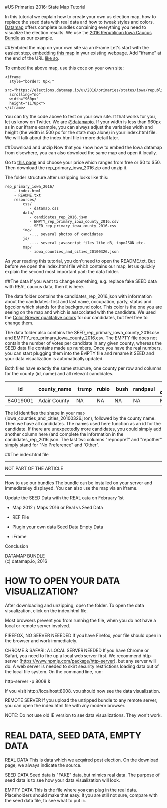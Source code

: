 #US Primaries 2016: State Map Tutorial

In this tutorial we explain how to create your own us election map, how to replace the seed data with real data and how to tweak styles and colors.
<a href="http://www.datamap.io">Datamap</a> offers complete bundles containing everything you need to visualize the election results.
We use the <a href="https://elections.datamap.io/us/2016/primaries/states/iowa/republicans">2016 Republican Iowa Caucus Bundle</a> as our example.

##Embded the map on your own site via an iFrame
Let's start with the easiest step, embedding <a href="https://elections.datamap.io/us/2016/primaries/states/iowa/republicans">this map</a> in your existing webpage. Add "iframe" at the end of the URL <a href="https://elections.datamap.io/us/2016/primaries/states/iowa/republicans/iframe">like so</a>.  

To embed the above map, use this code on your own site:

```
<iframe
  style="border: 0px;"
  src="https://elections.datamap.io/us/2016/primaries/states/iowa/republicans/iframe"
  scrolling="no"
  width="960px"
  height="1178px">
</iframe>
```

You can try the code above to test on your own site. If that works for you, let us know on Twitter. We are <a href="https://twitter.com/datamapio">@datamapio</a>.
If your width is less than 960px as in our iframe example, you can always adjust the variables width and height (the width is 500 px for the state map alone) in your index.html file. We will talk about the index.html file in more detail later.


##Download and unzip
Now that you know how to embed the Iowa datamap from elsewhere, you can also download the same map and open it locally. 

Go to <a href="https://elections.datamap.io/us/2016/primaries/states/iowa/republicans#what_you_get">this page</a> and choose your price which ranges from free or $0 to $50. Then download the rep_primary_iowa_2016.zip and unzip it. 

The folder structure after unzipping looks like this:

```
rep_primary_iowa_2016/   
    - index.html   
    - README.txt       
    resources/     
        css/   
           - datamap.css           
        data/    
           - candidates_rep_2016.json   
           - EMPTY_rep_primary_iowa_county_2016.csv   
           - SEED_rep_primary_iowa_county_2016.csv           
        img/   
           -... several photos of candidates           
        js/   
           -... several javascript files like d3, topoJSON etc.           
        map/   
           - iowa_counties_and_cities_20100326.json    
```


As your reading this tutorial, you don't need to open the README.txt. But before we open the index.html file which contains our map, let us quickly explain the second most important part: the data folder.


##The data
If you want to change something, e.g. replace fake SEED data with REAL caucus data, then it is here.

The data folder contains the candidates_rep_2016.json with information about the candidates: first and last name, occupation, party, status and bgcolor which stands for the background color. This color is the one you are seeing on the map and which is asscociated with the candidate. We used the <a href="http://colorbrewer2.org/">Color Brewer qualitative colors</a> for our candidates, but feel free to change them.

The data folder also contains the SEED_rep_primary_iowa_county_2016.csv and EMPTY_rep_primary_iowa_county_2016.csv.
The EMPTY file does not contain the number of votes per candidate in any given county, whereas the SEED data file contains made up numbers.
Once you have the real numbers, you can start plugging them into the EMPTY file and rename it SEED and your data visualization is automatically updated.

Both files have exactly the same structure, one county per row and columns for the county (id, name) and all relevant candidates.

| id     | county_name  | trump | rubio | bush | randpaul | ... other candidates | repnopref | repother |
|--------|--------------|-------|-------|------|----------|----------------------|-----------|----------|
|84019001| Adair County |  NA   |   NA  |  NA  |    NA    |        NA            |    NA     |    NA    |

The id identifies the shape in your map (iowa_counties_and_cities_20100326.json), followed by the county name. Then we have all candidates. 
The names used here function as an id for the candidate. If there are unexpectedly more candidates, you could simply add another column here (and complete the information in the candidates_rep_2016.json.
The last two columns "repnopref" and "repother" simply stand for "No Preference" and "Other". 


##The index.html file


      
******


 NOT PART OF THE ARTICLE        


******


How to use our bundles
The bundle can be installed on your server and immediataley displayed.
You can also use the map via an iframe.

Update the SEED Data with the REAL data on February 1st


- Map 2012 / Maps 2016 or Real vs Seed Data

- REF File

- Plugin your own data
  Seed Data
  Empty Data


- iFrame

Conclusion




DATAMAP BUNDLE            
(c) datamap.io, 2016     



HOW TO OPEN YOUR DATA VISUALIZATION?
====================================

After downloading and unzipping, open the folder.
To open the data visualization, click on the index.html file.

Most browsers prevent you from running the file, when you do not have a local or 
remote server involved.

FIREFOX, NO SERVER NEEEDED
If you have Firefox, your file should open in the browser and work immediately.


CHROME & SAFARI: A LOCAL SERVER NEEDED
If you have Chrome or Safari, you need to fire up a local web server first. 
We recommend http-server (https://www.npmjs.com/package/http-server), 
but any server will do.
A web server is needed to skirt security restrictions loading data out of the 
local file system. On the command line, run:

http-server -p 8008 &

If you visit http://localhost:8008, you should now see the data visualization.


REMOTE SERVER
If you upload the unzipped bundle to any remote server, you can open the index.html 
file with any modern browser.


NOTE: Do not use old IE version to see data visualizations. They won't work.



REAL DATA, SEED DATA, EMPTY DATA
================================

REAL DATA
This is data which we acquired post election. On the download page, we always indicate
the source.

SEED DATA
Seed data is "FAKE" data, but mimics real data. The purpose of seed data is to see how 
your data visualization will look.

EMPTY DATA
This is the file where you can plug in the real data. Placeholders should make that easy.
If you are still not sure, compare with the seed data file, to see what to put in.
